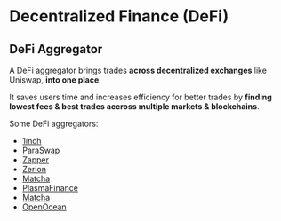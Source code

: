 # Decentralized Finance (DeFi)

## DeFi Aggregator

A DeFi aggregator brings trades **across decentralized exchanges** like Uniswap,
**into one place**.

It saves users time and increases efficiency for better trades by **finding
lowest fees & best trades accross multiple markets & blockchains**.

Some DeFi aggregators:
- [1inch](https://app.1inch.io)
- [ParaSwap](https://app.paraswap.io)
- [Zapper](https://zapper.fi/exchange)
- [Zerion](https://app.zerion.io)
- [Matcha](https://matcha.xyz)
- [PlasmaFinance](https://apy.plasma.finance)
- [Matcha](https://matcha.xyz)
- [OpenOcean](https://openocean.finance)

